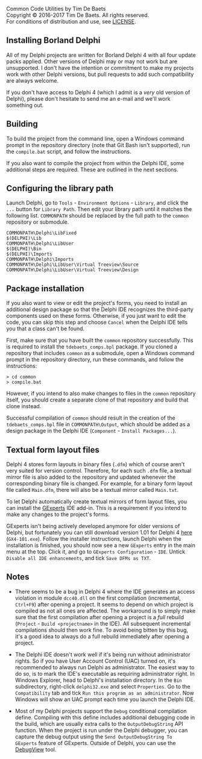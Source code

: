 
Common Code Utilities by Tim De Baets  
Copyright © 2016-2017 Tim De Baets. All rights reserved.  
For conditions of distribution and use, see [LICENSE](../LICENSE).  

Installing Borland Delphi
-------------------------

All of my Delphi projects are written for Borland Delphi 4 with all four update packs applied. Other versions of Delphi may or may not work but are unsupported. I don't have the intention or commitment to make my projects work with other Delphi versions, but pull requests to add such compatibility are always welcome.

If you don't have access to Delphi 4 (which I admit is a *very* old version of Delphi), please don't hesitate to send me an e-mail and we'll work something out.

Building
--------

To build the project from the command line, open a Windows command prompt in the repository directory (note that Git Bash isn't supported), run the `compile.bat` script, and follow the instructions.

If you also want to compile the project from within the Delphi IDE, some additional steps are required. These are outlined in the next sections.

Configuring the library path
----------------------------

Launch Delphi, go to `Tools` - `Environment Options` - `Library`, and click the `...` button for `Library Path`. Then edit your library path until it matches the following list. `COMMONPATH` should be replaced by the full path to the `common` repository or submodule.
```
COMMONPATH\Delphi\LibFixed
$(DELPHI)\Lib
COMMONPATH\Delphi\LibUser
$(DELPHI)\Bin
$(DELPHI)\Imports
COMMONPATH\Delphi\Imports
COMMONPATH\Delphi\LibUser\Virtual Treeview\Source
COMMONPATH\Delphi\LibUser\Virtual Treeview\Design
```

Package installation
--------------------

If you also want to view or edit the project's forms, you need to install an additional design package so that the Delphi IDE recognizes the third-party components used on these forms. Otherwise, if you just want to edit the code, you can skip this step and choose `Cancel` when the Delphi IDE tells you that a class can't be found.

First, make sure that you have built the `common` repository successfully. This is required to install the `tdebaets_comps.bpl` package. If you cloned a repository that includes `common` as a submodule, open a Windows command prompt in the repository directory, run these commands, and follow the instructions:
```
> cd common
> compile.bat
```

However, if you intend to also make changes to files in the `common` repository itself, you should create a separate clone of that repository and build that clone instead.

Successful compilation of `common` should result in the creation of the `tdebaets_comps.bpl` file in `COMMONPATH\Output`, which should be added as a design package in the Delphi IDE (`Component` - `Install Packages...`).

Textual form layout files
-------------------------

Delphi 4 stores form layouts in binary files (`.dfm`) which of course aren't very suited for version control. Therefore, for each such `.dfm` file, a textual mirror file is also added to the repository and updated whenever the corresponding binary file is changed. For example, for a binary form layout file called `Main.dfm`, there will also be a textual mirror called `Main.txt`.

To let Delphi automatically create textual mirrors of form layout files, you can install the [GExperts](http://www.gexperts.org/) IDE add-in. This is a requirement if you intend to make any changes to the project's forms.

GExperts isn't being actively developed anymore for older versions of Delphi, but fortunately you can still download version 1.01 for Delphi 4 [here](http://www.gexperts.org/download/#GX101) (`GX4-101.exe`). Follow the installer instructions, launch Delphi when the installation is finished, you should now see a new `GExperts` entry in the main menu at the top. Click it, and go to `GExperts Configuration` - `IDE`. Untick `Disable all IDE enhancements`, and tick `Save DFMs as TXT`.

Notes
-----

- There seems to be a bug in Delphi 4 where the IDE generates an access violation in module `dcc40.dll` on the first compilation (incremental, `Ctrl+F9`) after opening a project. It seems to depend on which project is compiled as not all ones are affected. The workaround is to simply make sure that the first compilation after opening a project is a *full* rebuild (`Project` - `Build <projectname>` in the IDE). All subsequent incremental compilations should then work fine. To avoid being bitten by this bug, it's a good idea to always do a full rebuild immediately after opening a project.

- The Delphi IDE doesn't work well if it's being run without administrator rights. So if you have User Account Control (UAC) turned on, it's recommended to always run Delphi as administrator. The easiest way to do so, is to mark the IDE's executable as requiring administrator right. In Windows Explorer, head to Delphi's installation directory. In the `Bin` subdirectory, right-click `delphi32.exe` and select `Properties`. Go to the `Compatibility` tab and tick `Run this program as an administrator`. Now Windows will show an UAC prompt each time you launch the Delphi IDE.

- Most of my Delphi projects support the `Debug` conditional compilation define. Compiling with this define includes additional debugging code in the build, which are usually extra calls to the `OutputDebugString` API function. When the project is run under the Delphi debugger, you can capture the debug output using the `Send OutputDebugString To GExperts` feature of GExperts. Outside of Delphi, you can use the [DebugView](https://technet.microsoft.com/en-us/sysinternals/debugview.aspx) tool.
